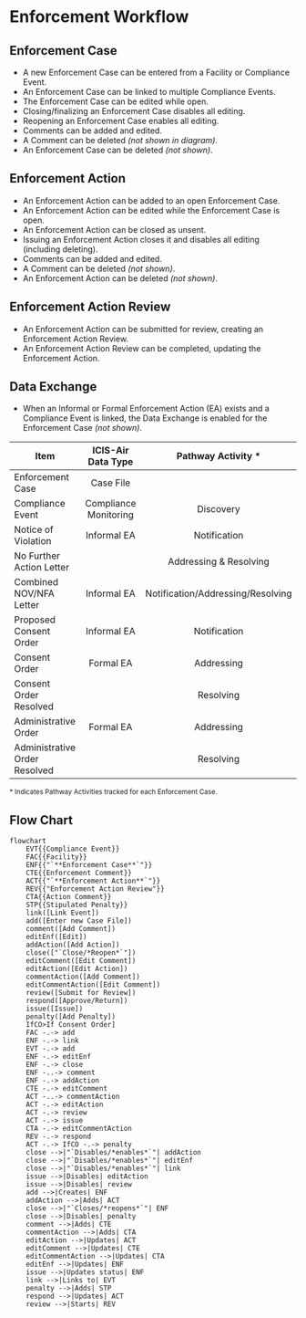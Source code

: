 # Enforcement Workflow

## Enforcement Case

* A new Enforcement Case can be entered from a Facility or Compliance Event.
* An Enforcement Case can be linked to multiple Compliance Events.
* The Enforcement Case can be edited while open.
* Closing/finalizing an Enforcement Case disables all editing.
* Reopening an Enforcement Case enables all editing.
* Comments can be added and edited.
* A Comment can be deleted *(not shown in diagram)*.
* An Enforcement Case can be deleted *(not shown)*.

## Enforcement Action

* An Enforcement Action can be added to an open Enforcement Case.
* An Enforcement Action can be edited while the Enforcement Case is open.
* An Enforcement Action can be closed as unsent.
* Issuing an Enforcement Action closes it and disables all editing (including deleting).
* Comments can be added and edited.
* A Comment can be deleted *(not shown)*.
* An Enforcement Action can be deleted *(not shown)*.

## Enforcement Action Review

* An Enforcement Action can be submitted for review, creating an Enforcement Action Review.
* An Enforcement Action Review can be completed, updating the Enforcement Action.

## Data Exchange

* When an Informal or Formal Enforcement Action (EA) exists and a Compliance Event is linked, the Data Exchange is
  enabled for the Enforcement Case *(not shown)*.

| Item                          |  ICIS-Air Data Type   |        Pathway Activity *         |
|-------------------------------|:---------------------:|:---------------------------------:|
| Enforcement Case              |       Case File       |                                   |
| Compliance Event              | Compliance Monitoring |             Discovery             |
| Notice of Violation           |      Informal EA      |           Notification            |
| No Further Action Letter      |                       |      Addressing & Resolving       |
| Combined NOV/NFA Letter       |      Informal EA      | Notification/Addressing/Resolving |
| Proposed Consent Order        |      Informal EA      |           Notification            |
| Consent Order                 |       Formal EA       |            Addressing             |
| Consent Order Resolved        |                       |             Resolving             |
| Administrative Order          |       Formal EA       |            Addressing             |
| Administrative Order Resolved |                       |             Resolving             |

<small>
* Indicates Pathway Activities tracked for each Enforcement Case.
</small>

## Flow Chart

```mermaid
flowchart
    EVT{{Compliance Event}}
    FAC{{Facility}}
    ENF{{"`**Enforcement Case**`"}}
    CTE{{Enforcement Comment}}
    ACT{{"`**Enforcement Action**`"}}
    REV{{"Enforcement Action Review"}}
    CTA{{Action Comment}}
    STP{{Stipulated Penalty}}
    link([Link Event])
    add([Enter new Case File])
    comment([Add Comment])
    editEnf([Edit])
    addAction([Add Action])
    close(["`Close/*Reopen*`"])
    editComment([Edit Comment])
    editAction([Edit Action])
    commentAction([Add Comment])
    editCommentAction([Edit Comment])
    review([Submit for Review])
    respond([Approve/Return])
    issue([Issue])
    penalty([Add Penalty])
    IfCO>If Consent Order]
    FAC -.-> add
    ENF -.-> link
    EVT -.-> add
    ENF -.-> editEnf
    ENF -.-> close
    ENF -..-> comment
    ENF -.-> addAction
    CTE -.-> editComment
    ACT -..-> commentAction
    ACT -.-> editAction
    ACT -.-> review
    ACT -.-> issue
    CTA -.-> editCommentAction
    REV -.-> respond
    ACT -.-> IfCO -.-> penalty
    close -->|"`Disables/*enables*`"| addAction
    close -->|"`Disables/*enables*`"| editEnf
    close -->|"`Disables/*enables*`"| link
    issue -->|Disables| editAction
    issue -->|Disables| review
    add -->|Creates| ENF
    addAction -->|Adds| ACT
    close -->|"`Closes/*reopens*`"| ENF
    close -->|Disables| penalty
    comment -->|Adds| CTE
    commentAction -->|Adds| CTA
    editAction -->|Updates| ACT
    editComment -->|Updates| CTE
    editCommentAction -->|Updates| CTA
    editEnf -->|Updates| ENF
    issue -->|Updates status| ENF
    link -->|Links to| EVT
    penalty -->|Adds| STP
    respond -->|Updates| ACT
    review -->|Starts| REV

```
